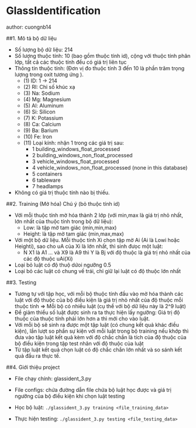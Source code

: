 # GlassIdentification
author: cuongnb14

##1. Mô tả bộ dữ liệu
- Số lượng bộ dữ liệu: 214
- Số lượng thuộc tính: 10 (bao gồm thuộc tính id), cộng với thuộc tính phân lớp, tất cả các thuộc tính đều có giá trị liên tục 
- Thông tin thuộc tính: (Đơn vị đo thuộc tính 3 đến 10 là phần trăm trọng lượng trong oxit tương ứng ).
  - (1) ID: 1 -> 214
  - (2) RI: Chỉ số khúc xạ
  - (3) Na: Sodium
  - (4) Mg: Magnesium
  - (5) Al: Aluminum
  - (6) Si: Silicon
  - (7) K: Potassium
  - (8) Ca: Calcium
  - (9) Ba: Barium
  - (10) Fe: Iron
  - (11) Loại kính: nhận 1 trong các giá trị sau:
    - 1 building_windows_float_processed
    - 2 building_windows_non_float_processed
    - 3 vehicle_windows_float_processed
    - 4 vehicle_windows_non_float_processed (none in this database)
    - 5 containers
    - 6 tableware
    - 7 headlamps
- Không có giá trị thuộc tính nào bị thiếu. 

##2. Training (Mờ hóa)
Chú ý (bỏ thuộc tính id)
- Với mỗi thuộc tính mờ hóa thành 2 lớp (với min,max là giá trị nhỏ nhất, lớn nhất của thuộc tính trong bộ dữ liệu):
  - Low: là tập mờ tam giác (min,min,max)
  - Height: là tập mờ tam giác (min,max,max)
- Với một bộ dữ liệu. Mỗi thuộc tính Xi chọn tập mờ Ai (Ai là Lowi hoặc Heighti), sao cho uA của Xi là lớn nhất, thì sinh đưọc một luật:
  - N X1 là A1 ... và X9 là A9 thì Y là Bj với độ thuộc là giá trị nhỏ nhất của các độ thuộc uAi(Xi)
- Loại bỏ luật có độ thuộ dứoi ngưỡng 0.5
- Loại bỏ các luật có chung vế trái, chỉ giữ lại luật có độ thuộc lớn nhất

##3. Testing
- Tương tự với tập học, với mỗi bộ thuộc tính đầu vào mờ hóa thành các luật với độ thuộc của bộ điều kiện là giá trị nhỏ nhất của độ thuộc mỗi thuộc tính => Mỗi bộ có nhiều luật (cụ thể với bộ dữ liệu này là 2^9 luật)
- Để giảm thiểu số luật được sinh ra ta thực hiện lấy ngưỡng: Giá trị độ thuộc của thuộc tính phải lớn hơn a thì mới cho vào luật.
- Với mỗi bộ sẽ sinh ra được một tập luật (có chung kết quả khác điều kiện), lần lượt so phần sự kiện với mỗi luật trong bộ training nếu khớp thì đưa vào tập luật kết quả kèm với độ chắc chắn là tích của độ thuộc của bộ điều kiện trong tập test nhân với độ thuộc của luật
- Từ tập luật kết quả chọn luật có độ chắc chắn lớn nhất và so sánh kết quả đầu ra thực tế.

##4. Giới thiệu project
- File chạy chính: glassident_3.py
- File configs: chứa đường dẫn file chứa bộ luật học được và giá trị ngưỡng của bộ điều kiện khi chọn luật testing

- Học bộ luật: `./glassident_3.py training <file_training_data>`
- Thực hiện testing: `./glassident_3.py testing <file_testing_data>`
